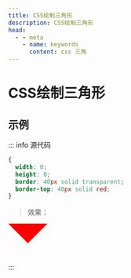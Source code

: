 ```yaml
---
title: CSS绘制三角形
description: CSS绘制三角形
head:
  - - meta
    - name: keywords
      content: css 三角
---
```


# CSS绘制三角形

## 示例

::: info 源代码

```css
{
  width: 0;
  height: 0;
  border: 40px solid transparent;
  border-top: 40px solid red;
}
```

> 效果：
<div class="triangle"></div>
:::

<style lang="scss" scoped>
.triangle {
  width: 0;
  height: 0;
  border: 40px solid transparent;
  border-top: 40px solid red;
}
</style>
